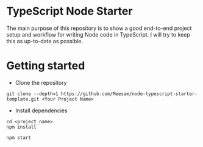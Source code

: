 # TypeScript Node Starter


The main purpose of this repository is to show a good end-to-end project setup and workflow for writing Node code in TypeScript.
I will try to keep this as up-to-date as possible.



# Getting started
- Clone the repository
```
git clone --depth=1 https://github.com/Meesam/node-typescript-starter-template.git <Your Project Name>
```
- Install dependencies
```
cd <project_name>
npm install

npm start
```

